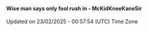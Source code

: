 #### Wise man says only fool rush in - McKidKneeKaneSir
Updated on 23/02/2025 - 00:57:54 (UTC) Time Zone

